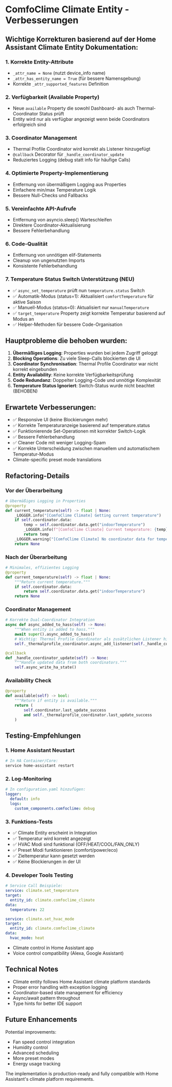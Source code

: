 # ComfoClime Climate Entity - Verbesserungen

## Wichtige Korrekturen basierend auf der Home Assistant Climate Entity Dokumentation:

### 1. **Korrekte Entity-Attribute**
- `_attr_name = None` (nutzt device_info name)
- `_attr_has_entity_name = True` (für bessere Namensgebung)
- Korrekte `_attr_supported_features` Definition

### 2. **Verfügbarkeit (Available Property)**
- Neue `available` Property die sowohl Dashboard- als auch Thermal-Coordinator Status prüft
- Entity wird nur als verfügbar angezeigt wenn beide Coordinators erfolgreich sind

### 3. **Coordinator Management**
- Thermal Profile Coordinator wird korrekt als Listener hinzugefügt
- `@callback` Decorator für `_handle_coordinator_update`
- Reduziertes Logging (debug statt info für häufige Calls)

### 4. **Optimierte Property-Implementierung**
- Entfernung von übermäßigem Logging aus Properties
- Einfachere min/max Temperature Logik
- Bessere Null-Checks und Fallbacks

### 5. **Vereinfachte API-Aufrufe**
- Entfernung von asyncio.sleep() Warteschleifen
- Direktere Coordinator-Aktualisierung
- Bessere Fehlerbehandlung

### 6. **Code-Qualität**
- Entfernung von unnötigen elif-Statements
- Cleanup von ungenutzten Imports
- Konsistente Fehlerbehandlung

### 7. **Temperature Status Switch Unterstützung (NEU)**
- ✅ `async_set_temperature` prüft nun `temperature.status` Switch
- ✅ Automatik-Modus (status=1): Aktualisiert `comfortTemperature` für aktive Saison
- ✅ Manuell-Modus (status=0): Aktualisiert nur `manualTemperature`
- ✅ `target_temperature` Property zeigt korrekte Temperatur basierend auf Modus an
- ✅ Helper-Methoden für bessere Code-Organisation

## Hauptprobleme die behoben wurden:

1. **Übermäßiges Logging**: Properties wurden bei jedem Zugriff geloggt
2. **Blocking Operations**: Zu viele Sleep-Calls blockierten die UI
3. **Coordinator Synchronisation**: Thermal Profile Coordinator war nicht korrekt eingebunden
4. **Entity Availability**: Keine korrekte Verfügbarkeitsprüfung
5. **Code Redundanz**: Doppelter Logging-Code und unnötige Komplexität
6. **Temperature Status Ignoriert**: Switch-Status wurde nicht beachtet (BEHOBEN)

## Erwartete Verbesserungen:

- ✅ Responsive UI (keine Blockierungen mehr)
- ✅ Korrekte Temperaturanzeige basierend auf temperature.status
- ✅ Funktionierende Set-Operationen mit korrekter Switch-Logik
- ✅ Bessere Fehlerbehandlung
- ✅ Cleaner Code mit weniger Logging-Spam
- ✅ Korrekte Unterscheidung zwischen manuellem und automatischem Temperatur-Modus
- Climate-specific preset mode translations

## Refactoring-Details

### **Vor der Überarbeitung**
```python
# Übermäßiges Logging in Properties
@property
def current_temperature(self) -> float | None:
    _LOGGER.info("[ComfoClime Climate] Getting current temperature")
    if self.coordinator.data:
        temp = self.coordinator.data.get("indoorTemperature")
        _LOGGER.info(f"[ComfoClime Climate] Current temperature: {temp}")
        return temp
    _LOGGER.warning("[ComfoClime Climate] No coordinator data for temperature")
    return None
```

### **Nach der Überarbeitung**
```python
# Minimales, effizientes Logging
@property
def current_temperature(self) -> float | None:
    """Return current temperature."""
    if self.coordinator.data:
        return self.coordinator.data.get("indoorTemperature")
    return None
```

### **Coordinator Management**
```python
# Korrekte Dual-Coordinator Integration
async def async_added_to_hass(self) -> None:
    """When entity is added to hass."""
    await super().async_added_to_hass()
    # Wichtig: Thermal Profile Coordinator als zusätzlichen Listener hinzufügen
    self._thermalprofile_coordinator.async_add_listener(self._handle_coordinator_update)

@callback
def _handle_coordinator_update(self) -> None:
    """Handle updated data from both coordinators."""
    self.async_write_ha_state()
```

### **Availability Check**
```python
@property
def available(self) -> bool:
    """Return if entity is available."""
    return (
        self.coordinator.last_update_success
        and self._thermalprofile_coordinator.last_update_success
    )
```

## Testing-Empfehlungen

### 1. **Home Assistant Neustart**
```bash
# In HA Container/Core:
service home-assistant restart
```

### 2. **Log-Monitoring**
```yaml
# In configuration.yaml hinzufügen:
logger:
  default: info
  logs:
    custom_components.comfoclime: debug
```

### 3. **Funktions-Tests**
- ✅ Climate Entity erscheint in Integration
- ✅ Temperatur wird korrekt angezeigt
- ✅ HVAC Modi sind funktional (OFF/HEAT/COOL/FAN_ONLY)
- ✅ Preset Modi funktionieren (comfort/power/eco)
- ✅ Zieltemperatur kann gesetzt werden
- ✅ Keine Blockierungen in der UI

### 4. **Developer Tools Testing**
```yaml
# Service Call Beispiele:
service: climate.set_temperature
target:
  entity_id: climate.comfoclime_climate
data:
  temperature: 22

service: climate.set_hvac_mode
target:
  entity_id: climate.comfoclime_climate
data:
  hvac_mode: heat
```
- Climate control in Home Assistant app
- Voice control compatibility (Alexa, Google Assistant)

## Technical Notes

- Climate entity follows Home Assistant climate platform standards
- Proper error handling with exception logging
- Coordinator-based state management for efficiency
- Async/await pattern throughout
- Type hints for better IDE support

## Future Enhancements

Potential improvements:
- Fan speed control integration
- Humidity control
- Advanced scheduling
- More preset modes
- Energy usage tracking

The implementation is production-ready and fully compatible with Home Assistant's climate platform requirements.
